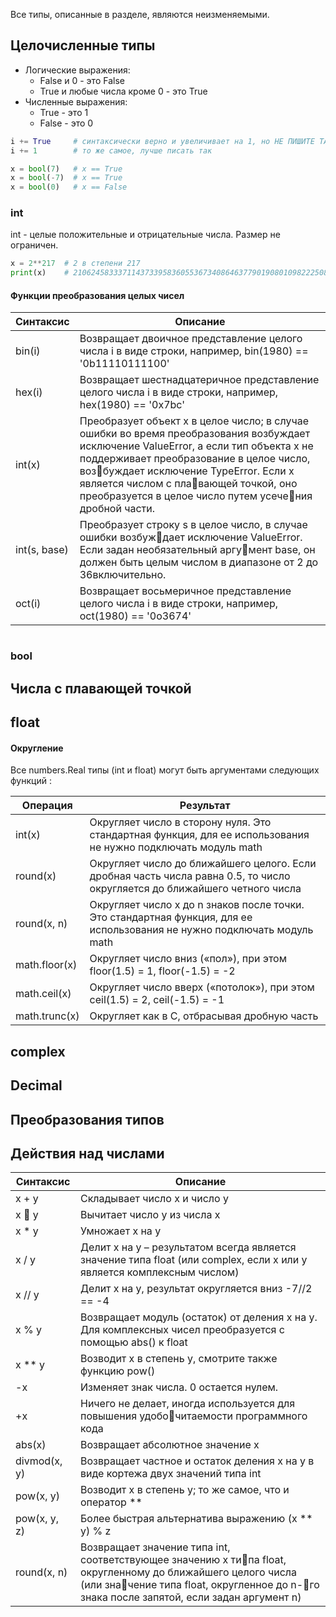Все типы, описанные в разделе, являются неизменяемыми.

## Целочисленные типы
* Логические выражения:
  * False и 0 - это False
  * True и любые числа кроме 0 - это True
* Численные выражения:
  * True - это 1
  * False - это 0
  
```python
i += True     # синтаксически верно и увеличивает на 1, но НЕ ПИШИТЕ ТАК
i += 1        # то же самое, лучше писать так

x = bool(7)   # x == True
x = bool(-7)  # x == True
x = bool(0)   # x == False
```

### int

int - целые положительные и отрицательные числа. Размер не ограничен.

```python
x = 2**217  # 2 в степени 217
print(x)    # 210624583337114373395836055367340864637790190801098222508621955072
```

#### Функции преобразования целых чисел

| Синтаксис | Описание |
|---|---|
| bin(i) | Возвращает двоичное представление целого числа i в виде строки, например, bin(1980) == '0b11110111100' |
| hex(i)| Возвращает шестнадцатеричное представление целого числа i в виде строки, например, hex(1980) == '0x7bc'
|int(x)| Преобразует объект x в целое число; в случае ошибки во время преобразования возбуждает исключение ValueError, а если тип объекта x не поддерживает преобразование в целое число, возбуждает исключение TypeError. Если x является числом с плавающей точкой, оно преобразуется в целое число путем усечения дробной части.
|int(s, base) | Преобразует строку s в целое число, в случае ошибки возбуждает исключение ValueError. Если задан необязательный аргумент base, он должен быть целым числом в диапазоне от 2 до 36включительно.
| oct(i) | Возвращает восьмеричное представление целого числа i в виде строки, например, oct(1980) == '0o3674'

```python


```



### bool

## Числа с плавающей точкой

## float

#### Округление 

Все  numbers.Real типы (int и float) могут быть аргументами следующих функций :

| Операция | Результат |
|---|---|
| int(x) |	Округляет число в сторону нуля. Это стандартная функция, для ее использования не нужно подключать модуль math |
| round(x) | Округляет число до ближайшего целого. Если дробная часть числа равна 0.5, то число округляется до ближайшего четного числа |
| round(x, n) |	Округляет число x до n знаков после точки. Это стандартная функция, для ее использования не нужно подключать модуль math |
| math.floor(x) | Округляет число вниз («пол»), при этом floor(1.5) = 1, floor(-1.5) = -2 |
| math.ceil(x) | Округляет число вверх («потолок»), при этом ceil(1.5) = 2, ceil(-1.5) = -1 |
| math.trunc(x) | Округляет как в С, отбрасывая дробную часть |




## complex

## Decimal

## Преобразования типов

## Действия над числами

| Синтаксис | Описание
|---|---|
| x + y | Складывает число x и число y
| x  y | Вычитает число y из числа x
| x * y | Умножает x на y
| x / y | Делит x на y – результатом всегда является значение типа float (или complex, если x или y является комплексным числом)
| x // y | Делит x на y, результат округляется вниз -7//2 == -4
| x % y | Возвращает модуль (остаток) от деления x на y. Для комплексных чисел преобразуется с помощью abs() к float |
| x \*\* y | Возводит x в степень y, смотрите также функцию pow()|
| -x | Изменяет знак числа. 0 остается нулем. |
| +x | Ничего не делает, иногда используется для повышения удобочитаемости программного кода
| abs(x) | Возвращает абсолютное значение x
| divmod(x, y) | Возвращает частное и остаток деления x на y в виде кортежа двух значений типа int
| pow(x, y) | Возводит x в степень y; то же самое, что и оператор \*\*
| pow(x, y, z) | Более быстрая альтернатива выражению (x ** y) % z
| round(x, n) | Возвращает значение типа int, соответствующее значению x типа float, округленному до ближайшего целого числа (или значение типа float, округленное до n-го знака после запятой, если задан аргумент n)